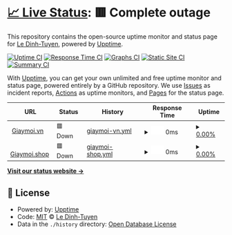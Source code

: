 # [📈 Live Status](https://tuyenld.github.io/monitorWebsiteUptime): <!--live status--> **🟥 Complete outage**

This repository contains the open-source uptime monitor and status page for [Le Dinh-Tuyen](iotgrok.com), powered by [Upptime](https://github.com/upptime/upptime).

[![Uptime CI](https://github.com/tuyenld/monitorWebsiteUptime/workflows/Uptime%20CI/badge.svg)](https://github.com/tuyenld/monitorWebsiteUptime/actions?query=workflow%3A%22Uptime+CI%22)
[![Response Time CI](https://github.com/tuyenld/monitorWebsiteUptime/workflows/Response%20Time%20CI/badge.svg)](https://github.com/tuyenld/monitorWebsiteUptime/actions?query=workflow%3A%22Response+Time+CI%22)
[![Graphs CI](https://github.com/tuyenld/monitorWebsiteUptime/workflows/Graphs%20CI/badge.svg)](https://github.com/tuyenld/monitorWebsiteUptime/actions?query=workflow%3A%22Graphs+CI%22)
[![Static Site CI](https://github.com/tuyenld/monitorWebsiteUptime/workflows/Static%20Site%20CI/badge.svg)](https://github.com/tuyenld/monitorWebsiteUptime/actions?query=workflow%3A%22Static+Site+CI%22)
[![Summary CI](https://github.com/tuyenld/monitorWebsiteUptime/workflows/Summary%20CI/badge.svg)](https://github.com/tuyenld/monitorWebsiteUptime/actions?query=workflow%3A%22Summary+CI%22)

With [Upptime](https://upptime.js.org), you can get your own unlimited and free uptime monitor and status page, powered entirely by a GitHub repository. We use [Issues](https://github.com/tuyenld/monitorWebsiteUptime/issues) as incident reports, [Actions](https://github.com/tuyenld/monitorWebsiteUptime/actions) as uptime monitors, and [Pages](https://tuyenld.github.io/monitorWebsiteUptime) for the status page.

<!--start: status pages-->
<!-- This summary is generated by Upptime (https://github.com/upptime/upptime) -->
<!-- Do not edit this manually, your changes will be overwritten -->
<!-- prettier-ignore -->
| URL | Status | History | Response Time | Uptime |
| --- | ------ | ------- | ------------- | ------ |
| <img alt="" src="https://icons.duckduckgo.com/ip3/www.giaymoi.vn.ico" height="13"> [Giaymoi.vn](https://www.giaymoi.vn) | 🟥 Down | [giaymoi-vn.yml](https://github.com/tuyenld/monitorWebsiteUptime/commits/HEAD/history/giaymoi-vn.yml) | <details><summary><img alt="Response time graph" src="./graphs/giaymoi-vn/response-time-week.png" height="20"> 0ms</summary><br><a href="https://tuyenld.github.io/monitorWebsiteUptime/history/giaymoi-vn"><img alt="Response time 0" src="https://img.shields.io/endpoint?url=https%3A%2F%2Fraw.githubusercontent.com%2Ftuyenld%2FmonitorWebsiteUptime%2FHEAD%2Fapi%2Fgiaymoi-vn%2Fresponse-time.json"></a><br><a href="https://tuyenld.github.io/monitorWebsiteUptime/history/giaymoi-vn"><img alt="24-hour response time 0" src="https://img.shields.io/endpoint?url=https%3A%2F%2Fraw.githubusercontent.com%2Ftuyenld%2FmonitorWebsiteUptime%2FHEAD%2Fapi%2Fgiaymoi-vn%2Fresponse-time-day.json"></a><br><a href="https://tuyenld.github.io/monitorWebsiteUptime/history/giaymoi-vn"><img alt="7-day response time 0" src="https://img.shields.io/endpoint?url=https%3A%2F%2Fraw.githubusercontent.com%2Ftuyenld%2FmonitorWebsiteUptime%2FHEAD%2Fapi%2Fgiaymoi-vn%2Fresponse-time-week.json"></a><br><a href="https://tuyenld.github.io/monitorWebsiteUptime/history/giaymoi-vn"><img alt="30-day response time 0" src="https://img.shields.io/endpoint?url=https%3A%2F%2Fraw.githubusercontent.com%2Ftuyenld%2FmonitorWebsiteUptime%2FHEAD%2Fapi%2Fgiaymoi-vn%2Fresponse-time-month.json"></a><br><a href="https://tuyenld.github.io/monitorWebsiteUptime/history/giaymoi-vn"><img alt="1-year response time 0" src="https://img.shields.io/endpoint?url=https%3A%2F%2Fraw.githubusercontent.com%2Ftuyenld%2FmonitorWebsiteUptime%2FHEAD%2Fapi%2Fgiaymoi-vn%2Fresponse-time-year.json"></a></details> | <details><summary><a href="https://tuyenld.github.io/monitorWebsiteUptime/history/giaymoi-vn">0.00%</a></summary><a href="https://tuyenld.github.io/monitorWebsiteUptime/history/giaymoi-vn"><img alt="All-time uptime 29.28%" src="https://img.shields.io/endpoint?url=https%3A%2F%2Fraw.githubusercontent.com%2Ftuyenld%2FmonitorWebsiteUptime%2FHEAD%2Fapi%2Fgiaymoi-vn%2Fuptime.json"></a><br><a href="https://tuyenld.github.io/monitorWebsiteUptime/history/giaymoi-vn"><img alt="24-hour uptime 0.00%" src="https://img.shields.io/endpoint?url=https%3A%2F%2Fraw.githubusercontent.com%2Ftuyenld%2FmonitorWebsiteUptime%2FHEAD%2Fapi%2Fgiaymoi-vn%2Fuptime-day.json"></a><br><a href="https://tuyenld.github.io/monitorWebsiteUptime/history/giaymoi-vn"><img alt="7-day uptime 0.00%" src="https://img.shields.io/endpoint?url=https%3A%2F%2Fraw.githubusercontent.com%2Ftuyenld%2FmonitorWebsiteUptime%2FHEAD%2Fapi%2Fgiaymoi-vn%2Fuptime-week.json"></a><br><a href="https://tuyenld.github.io/monitorWebsiteUptime/history/giaymoi-vn"><img alt="30-day uptime 4.67%" src="https://img.shields.io/endpoint?url=https%3A%2F%2Fraw.githubusercontent.com%2Ftuyenld%2FmonitorWebsiteUptime%2FHEAD%2Fapi%2Fgiaymoi-vn%2Fuptime-month.json"></a><br><a href="https://tuyenld.github.io/monitorWebsiteUptime/history/giaymoi-vn"><img alt="1-year uptime 0.00%" src="https://img.shields.io/endpoint?url=https%3A%2F%2Fraw.githubusercontent.com%2Ftuyenld%2FmonitorWebsiteUptime%2FHEAD%2Fapi%2Fgiaymoi-vn%2Fuptime-year.json"></a></details>
| <img alt="" src="https://icons.duckduckgo.com/ip3/giaymoi.shop.ico" height="13"> [Giaymoi.shop](https://giaymoi.shop) | 🟥 Down | [giaymoi-shop.yml](https://github.com/tuyenld/monitorWebsiteUptime/commits/HEAD/history/giaymoi-shop.yml) | <details><summary><img alt="Response time graph" src="./graphs/giaymoi-shop/response-time-week.png" height="20"> 0ms</summary><br><a href="https://tuyenld.github.io/monitorWebsiteUptime/history/giaymoi-shop"><img alt="Response time 0" src="https://img.shields.io/endpoint?url=https%3A%2F%2Fraw.githubusercontent.com%2Ftuyenld%2FmonitorWebsiteUptime%2FHEAD%2Fapi%2Fgiaymoi-shop%2Fresponse-time.json"></a><br><a href="https://tuyenld.github.io/monitorWebsiteUptime/history/giaymoi-shop"><img alt="24-hour response time 0" src="https://img.shields.io/endpoint?url=https%3A%2F%2Fraw.githubusercontent.com%2Ftuyenld%2FmonitorWebsiteUptime%2FHEAD%2Fapi%2Fgiaymoi-shop%2Fresponse-time-day.json"></a><br><a href="https://tuyenld.github.io/monitorWebsiteUptime/history/giaymoi-shop"><img alt="7-day response time 0" src="https://img.shields.io/endpoint?url=https%3A%2F%2Fraw.githubusercontent.com%2Ftuyenld%2FmonitorWebsiteUptime%2FHEAD%2Fapi%2Fgiaymoi-shop%2Fresponse-time-week.json"></a><br><a href="https://tuyenld.github.io/monitorWebsiteUptime/history/giaymoi-shop"><img alt="30-day response time 0" src="https://img.shields.io/endpoint?url=https%3A%2F%2Fraw.githubusercontent.com%2Ftuyenld%2FmonitorWebsiteUptime%2FHEAD%2Fapi%2Fgiaymoi-shop%2Fresponse-time-month.json"></a><br><a href="https://tuyenld.github.io/monitorWebsiteUptime/history/giaymoi-shop"><img alt="1-year response time 0" src="https://img.shields.io/endpoint?url=https%3A%2F%2Fraw.githubusercontent.com%2Ftuyenld%2FmonitorWebsiteUptime%2FHEAD%2Fapi%2Fgiaymoi-shop%2Fresponse-time-year.json"></a></details> | <details><summary><a href="https://tuyenld.github.io/monitorWebsiteUptime/history/giaymoi-shop">0.00%</a></summary><a href="https://tuyenld.github.io/monitorWebsiteUptime/history/giaymoi-shop"><img alt="All-time uptime 0.11%" src="https://img.shields.io/endpoint?url=https%3A%2F%2Fraw.githubusercontent.com%2Ftuyenld%2FmonitorWebsiteUptime%2FHEAD%2Fapi%2Fgiaymoi-shop%2Fuptime.json"></a><br><a href="https://tuyenld.github.io/monitorWebsiteUptime/history/giaymoi-shop"><img alt="24-hour uptime 0.00%" src="https://img.shields.io/endpoint?url=https%3A%2F%2Fraw.githubusercontent.com%2Ftuyenld%2FmonitorWebsiteUptime%2FHEAD%2Fapi%2Fgiaymoi-shop%2Fuptime-day.json"></a><br><a href="https://tuyenld.github.io/monitorWebsiteUptime/history/giaymoi-shop"><img alt="7-day uptime 0.00%" src="https://img.shields.io/endpoint?url=https%3A%2F%2Fraw.githubusercontent.com%2Ftuyenld%2FmonitorWebsiteUptime%2FHEAD%2Fapi%2Fgiaymoi-shop%2Fuptime-week.json"></a><br><a href="https://tuyenld.github.io/monitorWebsiteUptime/history/giaymoi-shop"><img alt="30-day uptime 4.67%" src="https://img.shields.io/endpoint?url=https%3A%2F%2Fraw.githubusercontent.com%2Ftuyenld%2FmonitorWebsiteUptime%2FHEAD%2Fapi%2Fgiaymoi-shop%2Fuptime-month.json"></a><br><a href="https://tuyenld.github.io/monitorWebsiteUptime/history/giaymoi-shop"><img alt="1-year uptime 0.00%" src="https://img.shields.io/endpoint?url=https%3A%2F%2Fraw.githubusercontent.com%2Ftuyenld%2FmonitorWebsiteUptime%2FHEAD%2Fapi%2Fgiaymoi-shop%2Fuptime-year.json"></a></details>

<!--end: status pages-->

[**Visit our status website →**](https://tuyenld.github.io/monitorWebsiteUptime)

## 📄 License

- Powered by: [Upptime](https://github.com/upptime/upptime)
- Code: [MIT](./LICENSE) © [Le Dinh-Tuyen](iotgrok.com)
- Data in the `./history` directory: [Open Database License](https://opendatacommons.org/licenses/odbl/1-0/)
